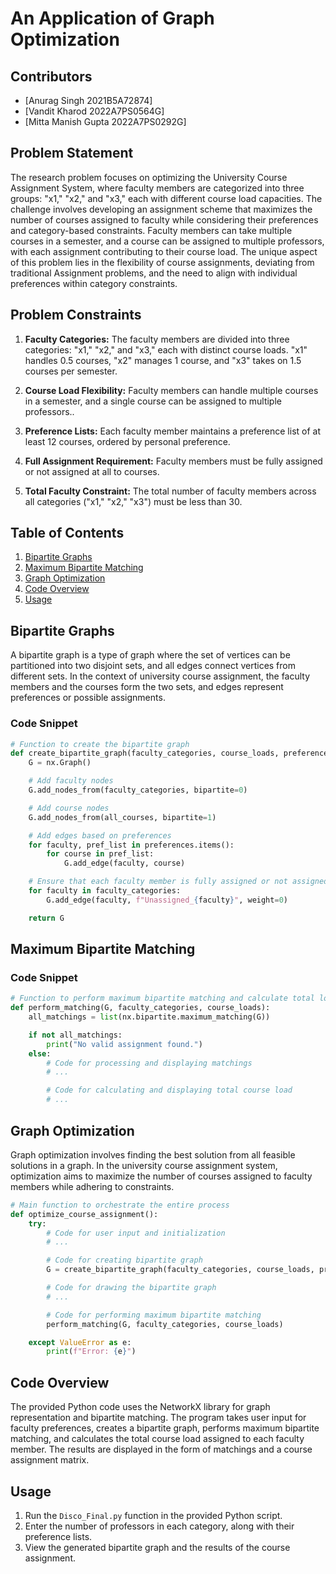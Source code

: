 # An Application of Graph Optimization


## Contributors
- [Anurag Singh 2021B5A72874]
- [Vandit Kharod 2022A7PS0564G]
- [Mitta Manish Gupta 2022A7PS0292G]


## Problem Statement

The research problem focuses on optimizing the University Course Assignment System, where faculty members are categorized into three groups: "x1," "x2," and "x3," each with different course load capacities. The challenge involves developing an assignment scheme that maximizes the number of courses assigned to faculty while considering their preferences and category-based constraints. Faculty members can take multiple courses in a semester, and a course can be assigned to multiple professors, with each assignment contributing to their course load. The unique aspect of this problem lies in the flexibility of course assignments, deviating from traditional Assignment problems, and the need to align with individual preferences within category constraints.


## Problem Constraints

1. **Faculty Categories:** The faculty members are divided into three categories: "x1," "x2," and "x3," each with distinct course loads. "x1" handles 0.5 courses, "x2" manages 1 course, and "x3" takes on 1.5 courses per semester.

2. **Course Load Flexibility:** Faculty members can handle multiple courses in a semester, and a single course can be assigned to multiple professors..

3. **Preference Lists:** Each faculty member maintains a preference list of at least 12 courses, ordered by personal preference.

4. **Full Assignment Requirement:** Faculty members must be fully assigned or not assigned at all to courses.

5. **Total Faculty Constraint:** The total number of faculty members across all categories ("x1," "x2," "x3") must be less than 30.


## Table of Contents

1. [Bipartite Graphs](#bipartite-graphs)
2. [Maximum Bipartite Matching](#maximum-bipartite-matching)
3. [Graph Optimization](#graph-optimization)
4. [Code Overview](#code-overview)
5. [Usage](#usage)


## Bipartite Graphs

A bipartite graph is a type of graph where the set of vertices can be partitioned into two disjoint sets, and all edges connect vertices from different sets. In the context of university course assignment, the faculty members and the courses form the two sets, and edges represent preferences or possible assignments.

### Code Snippet

```python
# Function to create the bipartite graph
def create_bipartite_graph(faculty_categories, course_loads, preferences, all_courses):
    G = nx.Graph()

    # Add faculty nodes
    G.add_nodes_from(faculty_categories, bipartite=0)

    # Add course nodes
    G.add_nodes_from(all_courses, bipartite=1)

    # Add edges based on preferences
    for faculty, pref_list in preferences.items():
        for course in pref_list:
            G.add_edge(faculty, course)

    # Ensure that each faculty member is fully assigned or not assigned at all
    for faculty in faculty_categories:
        G.add_edge(faculty, f"Unassigned_{faculty}", weight=0)

    return G 
```


## Maximum Bipartite Matching 

### Code Snippet

```python
# Function to perform maximum bipartite matching and calculate total load
def perform_matching(G, faculty_categories, course_loads):
    all_matchings = list(nx.bipartite.maximum_matching(G))

    if not all_matchings:
        print("No valid assignment found.")
    else:
        # Code for processing and displaying matchings
        # ...

        # Code for calculating and displaying total course load
        # ...
```
 ## Graph Optimization

Graph optimization involves finding the best solution from all feasible solutions in a graph. In the university course assignment system, optimization aims to maximize the number of courses assigned to faculty members while adhering to constraints.

```python
# Main function to orchestrate the entire process
def optimize_course_assignment():
    try:
        # Code for user input and initialization
        # ...

        # Code for creating bipartite graph
        G = create_bipartite_graph(faculty_categories, course_loads, preferences, all_courses)

        # Code for drawing the bipartite graph
        # ...

        # Code for performing maximum bipartite matching
        perform_matching(G, faculty_categories, course_loads)

    except ValueError as e:
        print(f"Error: {e}")
```


## Code Overview

The provided Python code uses the NetworkX library for graph representation and bipartite matching. The program takes user input for faculty preferences, creates a bipartite graph, performs maximum bipartite matching, and calculates the total course load assigned to each faculty member. The results are displayed in the form of matchings and a course assignment matrix.


## Usage

1. Run the `Disco_Final.py` function in the provided Python script.
2. Enter the number of professors in each category, along with their preference lists.
3. View the generated bipartite graph and the results of the course assignment.


